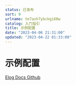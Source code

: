 ```yaml
---
status: 已发布
sort: 9
urlname: te7ash7ybckgi60w
catalog: 入门指引
title: 示例配置
date: "2023-04-06 21:31:00"
updated: "2023-04-22 01:33:00"
---
```


# 示例配置

[Elog Docs Github](https://github.com/LetTTGACO/elog-docs)
